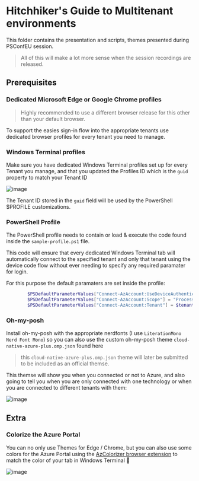 # Hitchhiker's Guide to Multitenant environments

This folder contains the presentation and scripts, themes presented during PSConfEU session.

> All of this will make a lot more sense when the session recordings are released.

##  Prerequisites

### Dedicated Microsoft Edge or Google Chrome profiles

> Highly recommended to use a different browser release for this other than your default browser.

To support the easies sign-in flow into the appropriate tenants use dedicated browser profiles for every tenant you need to manage.

### Windows Terminal profiles

Make sure you have dedicated Windows Terminal profiles set up for every Tenant you manage, and that you updated the Profiles ID which is the `guid` property to match your Tenant ID

![image](https://github.com/sassdawe/2024/assets/10754765/004a1cd5-4bfa-495e-95ab-db0486e958a9)

The Tenant ID stored in the `guid` field will be used by the PowerShell $PROFILE customizations.

### PowerShell Profile

The PowerShell profile needs to contain or load & execute the code found inside the `sample-profile.ps1` file. 

This code will ensure that every dedicated Windows Terminal tab will automatically connect to the specified tenant and only that tenant using the device code flow without ever needing to specify any required paramater for login.

For this purpose the default paramaters are set inside the profile:

```PowerShell
        $PSDefaultParameterValues["Connect-AzAccount:UseDeviceAuthentication"] = $true
        $PSDefaultParameterValues["Connect-AzAccount:Scope"] = "Process"
        $PSDefaultParameterValues["Connect-AzAccount:Tenant"] = $tenantId.trim('{}')
```

### Oh-my-posh

Install oh-my-posh with the appropriate nerdfonts (I use `LiterationMono Nerd Font Mono`) so you can also use the custom oh-my-posh theme `cloud-native-azure-plus.omp.json` found here

> this `cloud-native-azure-plus.omp.json` theme will later be submitted to be included as an official themse.

This themse will show you when you connected or not to Azure, and also going to tell you when you are only connected with one technology or when you are connected to different tenants with them:

![image](https://github.com/sassdawe/2024/assets/10754765/64a5db56-f68b-4756-b41a-605c50a3469a)

## Extra

### Colorize the Azure Portal

You can no only use Themes for Edge / Chrome, but you can also use some colors for the Azure Portal using the [AzColorizer browser extension](https://github.com/sassdawe/AzColorizerPreview) to match the color of your tab in Windows Terminal 🌈

![image](https://github.com/sassdawe/2024/assets/10754765/12c32823-d92b-44ba-99ef-ad91da3c19e9)
